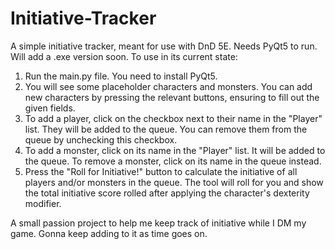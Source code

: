 # Initiative-Tracker
A simple initiative tracker, meant for use with DnD 5E. Needs PyQt5 to run. Will add a .exe version soon.
To use in its current state:
1. Run the main.py file. You need to install PyQt5.
2. You will see some placeholder characters and monsters. You can add new characters by pressing the relevant buttons, ensuring to fill out the given fields.
3. To add a player, click on the checkbox next to their name in the "Player" list. They will be added to the queue. You can remove them from the queue by unchecking this checkbox.
4. To add a monster, click on its name in the "Player" list. It will be added to the queue. To remove a monster, click on its name in the queue instead.
5. Press the "Roll for Initiative!" button to calculate the initiative of all players and/or monsters in the queue. The tool will roll for you and show the total initiative score rolled after applying the character's dexterity modifier. 

A small passion project to help me keep track of initiative while I DM my game. Gonna keep adding to it as time goes on.
